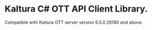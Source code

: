 # Kaltura C# OTT API Client Library.
Compatible with Kaltura OTT server version 6.5.0.29190 and above.
